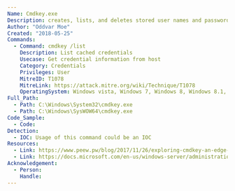 ```yaml
---
Name: Cmdkey.exe
Description: creates, lists, and deletes stored user names and passwords or credentials.
Author: "Oddvar Moe"
Created: "2018-05-25"
Commands:
  - Command: cmdkey /list
    Description: List cached credentials
    Usecase: Get credential information from host
    Category: Credentials
    Privileges: User
    MitreID: T1078
    MitreLink: https://attack.mitre.org/wiki/Technique/T1078
    OperatingSystem: Windows vista, Windows 7, Windows 8, Windows 8.1, Windows 10
Full_Path:
  - Path: C:\Windows\System32\cmdkey.exe
  - Path: C:\Windows\SysWOW64\cmdkey.exe
Code_Sample:
  - Code:
Detection:
  - IOC: Usage of this command could be an IOC
Resources:
  - Link: https://www.peew.pw/blog/2017/11/26/exploring-cmdkey-an-edge-case-for-privilege-escalation
  - Link: https://docs.microsoft.com/en-us/windows-server/administration/windows-commands/cmdkey
Acknowledgement:
  - Person:
    Handle:
---
```


